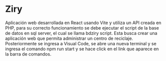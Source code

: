 # Ziry

Aplicación web desarrollada en React usando Vite y utiliza un API creada en PHP, para su correcto funcionamiento se debe ejecutar el script de la base de datos en sql server, el cual se llama bdziry script. Esta busca crear una aplicación web que permita administrar un centro de reciclaje. Posteriormente se ingresa a Visual Code, se abre una nueva terminal y se ingresa el comando npm run start y se hace click en el link que aparece en la barra de comandos. 
